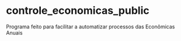 # controle_economicas_public
Programa feito para facilitar a automatizar processos das Econômicas Anuais
